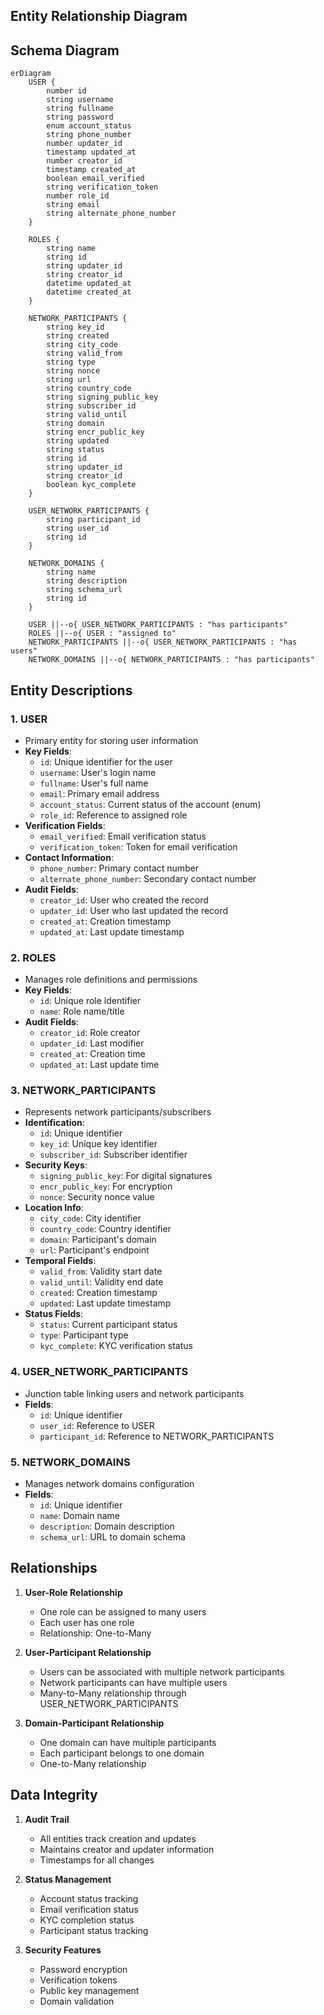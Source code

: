 ## Entity Relationship Diagram

## Schema Diagram

```mermaid
erDiagram
    USER {
        number id
        string username
        string fullname
        string password
        enum account_status
        string phone_number
        number updater_id
        timestamp updated_at
        number creator_id
        timestamp created_at
        boolean email_verified
        string verification_token
        number role_id
        string email
        string alternate_phone_number
    }

    ROLES {
        string name
        string id
        string updater_id
        string creator_id
        datetime updated_at
        datetime created_at
    }

    NETWORK_PARTICIPANTS {
        string key_id
        string created
        string city_code
        string valid_from
        string type
        string nonce
        string url
        string country_code
        string signing_public_key
        string subscriber_id
        string valid_until
        string domain
        string encr_public_key
        string updated
        string status
        string id
        string updater_id
        string creator_id
        boolean kyc_complete
    }

    USER_NETWORK_PARTICIPANTS {
        string participant_id
        string user_id
        string id
    }

    NETWORK_DOMAINS {
        string name
        string description
        string schema_url
        string id
    }

    USER ||--o{ USER_NETWORK_PARTICIPANTS : "has participants"
    ROLES ||--o{ USER : "assigned to"
    NETWORK_PARTICIPANTS ||--o{ USER_NETWORK_PARTICIPANTS : "has users"
    NETWORK_DOMAINS ||--o{ NETWORK_PARTICIPANTS : "has participants"
```

## Entity Descriptions

### 1. USER

- Primary entity for storing user information
- **Key Fields**:
  - `id`: Unique identifier for the user
  - `username`: User's login name
  - `fullname`: User's full name
  - `email`: Primary email address
  - `account_status`: Current status of the account (enum)
  - `role_id`: Reference to assigned role
- **Verification Fields**:
  - `email_verified`: Email verification status
  - `verification_token`: Token for email verification
- **Contact Information**:
  - `phone_number`: Primary contact number
  - `alternate_phone_number`: Secondary contact number
- **Audit Fields**:
  - `creator_id`: User who created the record
  - `updater_id`: User who last updated the record
  - `created_at`: Creation timestamp
  - `updated_at`: Last update timestamp

### 2. ROLES

- Manages role definitions and permissions
- **Key Fields**:
  - `id`: Unique role identifier
  - `name`: Role name/title
- **Audit Fields**:
  - `creator_id`: Role creator
  - `updater_id`: Last modifier
  - `created_at`: Creation time
  - `updated_at`: Last update time

### 3. NETWORK_PARTICIPANTS

- Represents network participants/subscribers
- **Identification**:
  - `id`: Unique identifier
  - `key_id`: Unique key identifier
  - `subscriber_id`: Subscriber identifier
- **Security Keys**:
  - `signing_public_key`: For digital signatures
  - `encr_public_key`: For encryption
  - `nonce`: Security nonce value
- **Location Info**:
  - `city_code`: City identifier
  - `country_code`: Country identifier
  - `domain`: Participant's domain
  - `url`: Participant's endpoint
- **Temporal Fields**:
  - `valid_from`: Validity start date
  - `valid_until`: Validity end date
  - `created`: Creation timestamp
  - `updated`: Last update timestamp
- **Status Fields**:
  - `status`: Current participant status
  - `type`: Participant type
  - `kyc_complete`: KYC verification status

### 4. USER_NETWORK_PARTICIPANTS

- Junction table linking users and network participants
- **Fields**:
  - `id`: Unique identifier
  - `user_id`: Reference to USER
  - `participant_id`: Reference to NETWORK_PARTICIPANTS

### 5. NETWORK_DOMAINS

- Manages network domains configuration
- **Fields**:
  - `id`: Unique identifier
  - `name`: Domain name
  - `description`: Domain description
  - `schema_url`: URL to domain schema

## Relationships

1. **User-Role Relationship**

   - One role can be assigned to many users
   - Each user has one role
   - Relationship: One-to-Many

2. **User-Participant Relationship**

   - Users can be associated with multiple network participants
   - Network participants can have multiple users
   - Many-to-Many relationship through USER_NETWORK_PARTICIPANTS

3. **Domain-Participant Relationship**
   - One domain can have multiple participants
   - Each participant belongs to one domain
   - One-to-Many relationship

## Data Integrity

1. **Audit Trail**

   - All entities track creation and updates
   - Maintains creator and updater information
   - Timestamps for all changes

2. **Status Management**

   - Account status tracking
   - Email verification status
   - KYC completion status
   - Participant status tracking

3. **Security Features**
   - Password encryption
   - Verification tokens
   - Public key management
   - Domain validation

```

```

